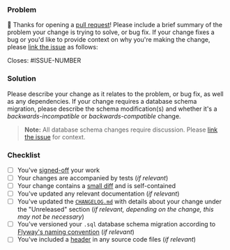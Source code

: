 ### Problem

👋 Thanks for opening a [pull request](https://github.com/MarquezProject/marquez/blob/main/CONTRIBUTING.md#submitting-a-pull-request)! Please include a brief summary of the problem your change is trying to solve, or bug fix. If your change fixes a bug or you'd like to provide context on why you're making the change, please [link the issue](https://docs.github.com/en/issues/tracking-your-work-with-issues/linking-a-pull-request-to-an-issue) as follows:

Closes: #ISSUE-NUMBER

### Solution

Please describe your change as it relates to the problem, or bug fix, as well as any dependencies. If your change requires a database schema migration, please describe the schema modification(s) and whether it's a _backwards-incompatible_ or _backwards-compatible_ change.

> **Note:** All database schema changes require discussion. Please [link the issue](https://docs.github.com/en/issues/tracking-your-work-with-issues/linking-a-pull-request-to-an-issue) for context.

### Checklist

- [ ] You've [signed-off](https://github.com/MarquezProject/marquez/blob/main/CONTRIBUTING.md#sign-your-work) your work
- [ ] Your changes are accompanied by tests (_if relevant_)
- [ ] Your change contains a [small diff](https://kurtisnusbaum.medium.com/stacked-diffs-keeping-phabricator-diffs-small-d9964f4dcfa6) and is self-contained
- [ ] You've updated any relevant documentation (_if relevant_)
- [ ] You've updated the [`CHANGELOG.md`](https://github.com/MarquezProject/marquez/blob/main/CHANGELOG.md#unreleased) with details about your change under the "Unreleased" section (_if relevant, depending on the change, this may not be necessary_)
- [ ] You've versioned your `.sql` database schema migration according to [Flyway's naming convention](https://flywaydb.org/documentation/concepts/migrations#naming) (_if relevant_)
- [ ] You've included a [header](https://github.com/MarquezProject/marquez/blob/main/.github/header_templates.md) in any source code files (_if relevant_)